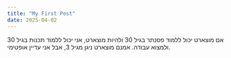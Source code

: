 ```yaml
---
title: "My First Post"
date: 2025-04-02
---
```


אם מוצארט יכול ללמוד פסנתר בגיל 30 ולהיות מוצארט, אני יכול ללמוד תכנות בגיל 30 ולמצוא עבודה. 
אמנם מוצארט ניגן מגיל 3, אבל אני עדיין אופטימי. 
